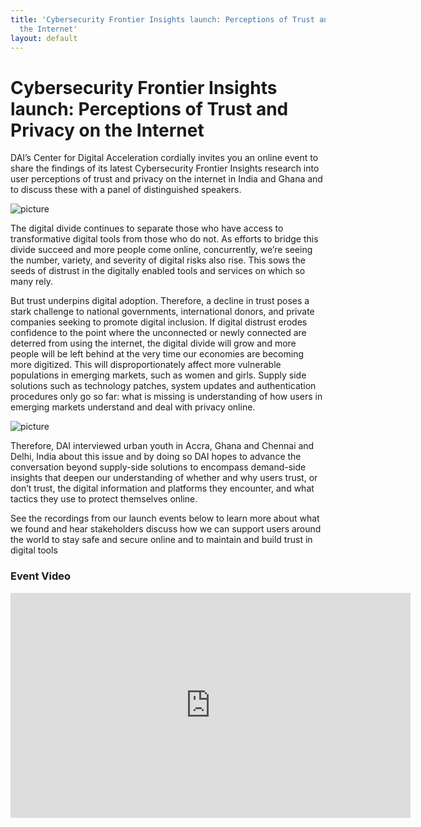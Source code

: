 ```yaml
---
title: 'Cybersecurity Frontier Insights launch: Perceptions of Trust and Privacy on
  the Internet'
layout: default
---
```


# Cybersecurity Frontier Insights launch: Perceptions of Trust and Privacy on the Internet

DAI’s Center for Digital Acceleration cordially invites you an online event to share the findings of its latest Cybersecurity Frontier Insights research into user perceptions of trust and privacy on the internet in India and Ghana and to discuss these with a panel of distinguished speakers. 

![picture](/uploads/insights-pic-1.jpg)

The digital divide continues to separate those who have access to transformative digital tools from those who do not. As efforts to bridge this divide succeed and more people come online, concurrently, we’re seeing the number, variety, and severity of digital risks also rise. This sows the seeds of distrust in the digitally enabled tools and services on which so many rely. 

But trust underpins digital adoption.  Therefore, a decline in trust poses a stark challenge to national governments, international donors, and private companies seeking to promote digital inclusion. If digital distrust erodes confidence to the point where the unconnected or newly connected are deterred from using the internet, the digital divide will grow and more people will be left behind at the very time our economies are becoming more digitized. This will disproportionately affect more vulnerable populations in emerging markets, such as women and girls. Supply side solutions such as technology patches, system updates and authentication procedures only go so far: what is missing is understanding of how users in emerging markets understand and deal with privacy online.

![picture](/uploads/insights-pic-2.jpg)

Therefore, DAI interviewed urban youth in Accra, Ghana and Chennai and Delhi, India about this issue and by doing so DAI hopes to advance the conversation beyond supply-side solutions to encompass demand-side insights that deepen our understanding of whether and why users trust, or don’t trust, the digital information and platforms they encounter, and what tactics they use to protect themselves online. 

See the recordings from our launch events below to learn more about what we found and hear  stakeholders discuss how we can support users around the world to stay safe and secure online and to maintain and build trust in digital tools

### Event Video

<iframe src="https://player.vimeo.com/video/470421424" width="640" height="360" frameborder="0" allow="autoplay; fullscreen" allowfullscreen></iframe>
